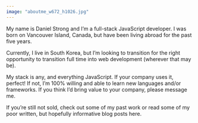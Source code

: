 ```yaml
---
image: "aboutme_w672_h1026.jpg"
---
```


My name is Daniel Strong and I’m a full-stack JavaScript developer. I was born on Vancouver Island, Canada, but have been living abroad for the past five years.

Currently, I live in South Korea, but I’m looking to transition for the right opportunity to transition full time into web development (wherever that may be).

My stack is any, and everything JavaScript. If your company uses it, perfect! If not, I’m 100% willing and able to learn new languages and/or frameworks. If you think I’d bring value to your company, please message me.

If you’re still not sold, check out some of my past work or read some of my poor written, but hopefully informative blog posts here.
